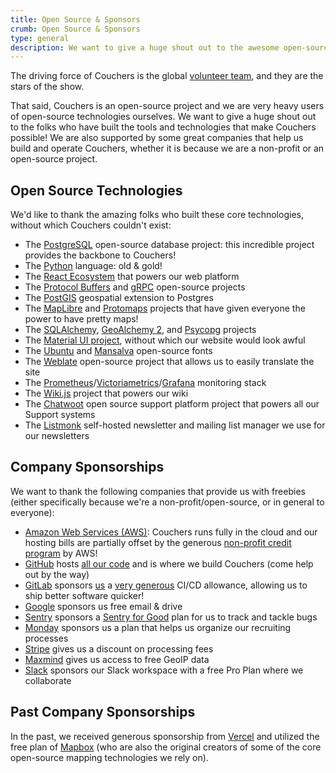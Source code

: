 ```yaml
---
title: Open Source & Sponsors
crumb: Open Source & Sponsors
type: general
description: We want to give a huge shout out to the awesome open-source projects & technologies we build on, as well as thank the companies that sponsor us!
---
```


The driving force of Couchers is the global [volunteer team](/team), and they are the stars of the show.

That said, Couchers is an open-source project and we are very heavy users of open-source technologies ourselves. We want to give a huge shout out to the folks who have built the tools and technologies that make Couchers possible! We are also supported by some great companies that help us build and operate Couchers, whether it is because we are a non-profit or an open-source project.

## Open Source Technologies

We'd like to thank the amazing folks who built these core technologies, without which Couchers couldn't exist:

* The [PostgreSQL](https://www.postgresql.org/) open-source database project: this incredible project provides the backbone to Couchers!
* The [Python](https://www.python.org/) language: old & gold!
* The [React Ecosystem](https://react.dev/) that powers our web platform
* The [Protocol Buffers](https://protobuf.dev/) and [gRPC](https://grpc.io/) open-source projects
* The [PostGIS](https://postgis.net/) geospatial extension to Postgres
* The [MapLibre](https://maplibre.org/) and [Protomaps](https://protomaps.com/) projects that have given everyone the power to have pretty maps!
* The [SQLAlchemy](https://www.sqlalchemy.org/), [GeoAlchemy 2](https://geoalchemy-2.readthedocs.io/), and [Psycopg](https://www.psycopg.org/) projects
* The [Material UI project](https://mui.com/), without which our website would look awful
* The [Ubuntu](https://design.ubuntu.com/font) and [Mansalva](https://github.com/carolinashort/mansalva) open-source fonts
* The [Weblate](https://weblate.org/en/) open-source project that allows us to easily translate the site
* The [Prometheus](https://prometheus.io/)/[Victoriametrics](https://victoriametrics.com/)/[Grafana](https://grafana.com/) monitoring stack
* The [Wiki.js](https://js.wiki/) project that powers our wiki
* The [Chatwoot](https://www.chatwoot.com/) open source support platform project that powers all our Support systems
* The [Listmonk](https://listmonk.app/) self-hosted newsletter and mailing list manager we use for our newsletters

## Company Sponsorships

We want to thank the following companies that provide us with freebies (either specifically because we're a non-profit/open-source, or in general to everyone):

* [Amazon Web Services (AWS)](https://aws.amazon.com/): Couchers runs fully in the cloud and our hosting bills are partially offset by the generous [non-profit credit program](https://aws.amazon.com/government-education/nonprofits/nonprofit-credit-program/) by AWS!
* [GitHub](https://github.com) hosts [all our code](https://github.com/Couchers-org/couchers) and is where we build Couchers (come help out by the way)
* [GitLab](https://about.gitlab.com/) sponsors [us](https://gitlab.com/couchers/couchers) a [very generous](https://about.gitlab.com/solutions/open-source/) CI/CD allowance, allowing us to ship better software quicker!
* [Google](https://www.google.com/) sponsors us free email & drive
* [Sentry](https://sentry.io/) sponsors a [Sentry for Good](https://sentry.io/for/good/) plan for us to track and tackle bugs
* [Monday](https://monday.com/) sponsors us a plan that helps us organize our recruiting processes
* [Stripe](https://stripe.com/) gives us a discount on processing fees
* [Maxmind](https://www.maxmind.com/en/home) gives us access to free GeoIP data
* [Slack](https://slack.com/) sponsors our Slack workspace with a free Pro Plan where we collaborate

## Past Company Sponsorships

In the past, we received generous sponsorship from [Vercel](https://vercel.com/) and utilized the free plan of [Mapbox](https://www.mapbox.com/) (who are also the original creators of some of the core open-source mapping technologies we rely on).
